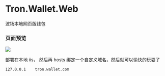 # Tron.Wallet.Web
波场本地网页版钱包

### 页面预览
![](https://img2023.cnblogs.com/blog/3167729/202304/3167729-20230415124607478-294075283.png)

部署在本地 iis， 然后再 hosts 绑定一个自定义域名，然后就可以愉快的玩耍了
```
127.0.0.1    tron.wallet.com
```
